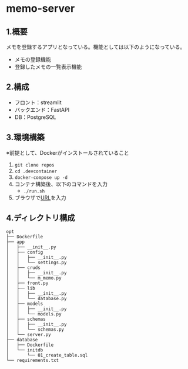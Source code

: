 # memo-server

## 1.概要

メモを登録するアプリとなっている。機能としては以下のようになっている。

- メモの登録機能
- 登録したメモの一覧表示機能

## 2.構成

- フロント：streamlit
- バックエンド：FastAPI
- DB：PostgreSQL

## 3.環境構築

※前提として、Dockerがインストールされていること

1. `git clone repos`
2. `cd .devcontainer`
3. `docker-compose up -d`
4. コンテナ構築後、以下のコマンドを入力
   - `./run.sh`
5. ブラウザで[URL](http://localhost:18501/)を入力

## 4.ディレクトリ構成

```tree
opt
├── Dockerfile
├── app
│   ├── __init__.py
│   ├── config
│   │   ├── __init__.py
│   │   └── settings.py
│   ├── cruds
│   │   ├── __init__.py
│   │   └── m_memo.py
│   ├── front.py
│   ├── lib
│   │   ├── __init__.py
│   │   └── database.py
│   ├── models
│   │   ├── __init__.py
│   │   └── models.py
│   ├── schemas
│   │   ├── __init__.py
│   │   └── schemas.py
│   └── server.py
├── database
│   ├── Dockerfile
│   └── initdb
│       └── 01_create_table.sql
└── requirements.txt
```
